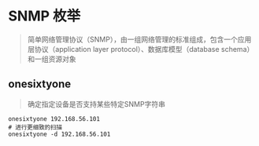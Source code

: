 # SNMP 枚举

> 简单网络管理协议（SNMP），由一组网络管理的标准组成，包含一个应用层协议（application layer protocol）、数据库模型（database schema）和一组资源对象

## onesixtyone

> 确定指定设备是否支持某些特定SNMP字符串

```shell
onesixtyone 192.168.56.101
# 进行更细致的扫描
onesixtyone -d 192.168.56.101
```
